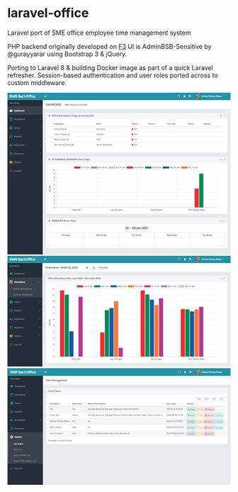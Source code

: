# laravel-office

Laravel port of SME office employee time management system

PHP backend originally developed on [F3](https://github.com/bcosca/fatfree)
UI is AdminBSB-Sensitive by @gurayyarar using Bootstrap 3 & jQuery.

Porting to Laravel 8 & building Docker image as part of a quick Laravel refresher.
Session-based authentication and user roles ported across to custom middleware. 

![image 1](resources/screenshots/screenshot1.png) ![image 1](resources/screenshots/screenshot2.png)
![image 1](resources/screenshots/screenshot3.png)
